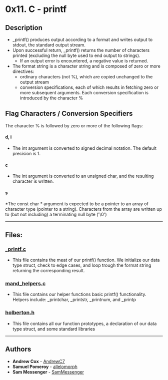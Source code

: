 # 0x11. C - printf

## Description
* _printf() produces output according to a format and writes output to stdout, the standard output stream. 
* Upon successful return, _printf() returns the number of characters printed (excluding the null byte used to end output to strings).
  * If an output error is encountered, a negative value is returned.
* The format string is a character string and is composed of zero or more directives:
  * ordinary characters (not %), which are copied unchanged to the output stream
  * conversion specifications, each of which results in fetching zero or more subsequent arguments. Each conversion specification is introduced by the character %

## Flag Characters / Conversion Specifiers
The character % is followed by zero or more of the following flags:
#### d, i
* The int argument is converted to signed decimal notation. The default precision is 1.
#### c
* The int argument is converted to an unsigned char, and the resulting character is written.
#### s
*The const char * argument is expected to be a pointer to an array of character type (pointer to a string). Characters from the array are written up to (but not including) a terminating null byte ('\0')

---

## Files:
### [_printf.c](./_printf.c)
* This file contains the meat of our printf() function. We initialize our data type struct, check to edge cases, and loop trough the format string returning the corresponding result.
### [mand_helpers.c](./mand_helpers.c)
* This file contains our helper functions basic printf() functionality. Helpers include: _printchar, _printstr, _printnum, and _printp
### [holberton.h](./holberton.h)
* This file contains all our function prototypes, a declaration of our data type struct, and some standard libraries
---

## Authors
* **Andrew Cox** - [AndrewC7](https://github.com/AndrewC7)
* **Samuel Pomeroy** - [allelomorph](https://github.com/allelomorph)
* **Sam Messenger** - [SamMessenger](https://github.com/sammessenger)
